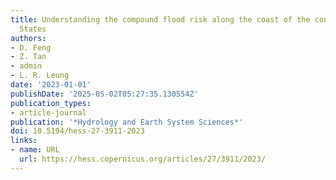 ```yaml
---
title: Understanding the compound flood risk along the coast of the contiguous United
  States
authors:
- D. Feng
- Z. Tan
- admin
- L. R. Leung
date: '2023-01-01'
publishDate: '2025-05-02T05:27:35.130554Z'
publication_types:
- article-journal
publication: '*Hydrology and Earth System Sciences*'
doi: 10.5194/hess-27-3911-2023
links:
- name: URL
  url: https://hess.copernicus.org/articles/27/3911/2023/
---
```

